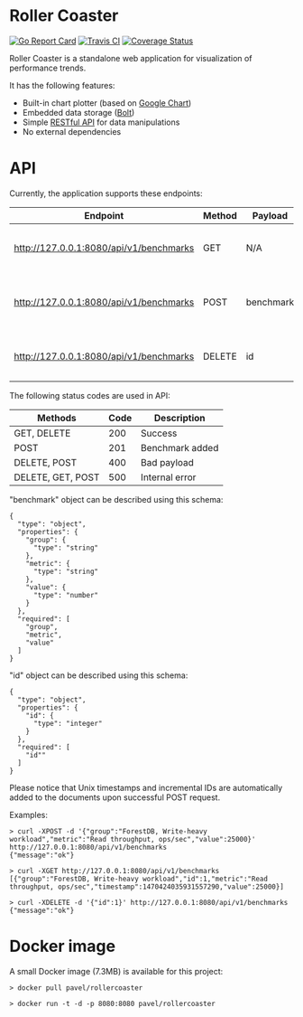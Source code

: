 Roller Coaster
==============

[![Go Report Card](https://goreportcard.com/badge/github.com/pavel-paulau/rollercoaster)](https://goreportcard.com/report/github.com/pavel-paulau/rollercoaster)
[![Travis CI](https://travis-ci.org/pavel-paulau/rollercoaster.svg?branch=master)](https://travis-ci.org/pavel-paulau/rollercoaster)
[![Coverage Status](https://coveralls.io/repos/github/pavel-paulau/rollercoaster/badge.svg?branch=master)](https://coveralls.io/github/pavel-paulau/rollercoaster?branch=master)

Roller Coaster is a standalone web application for visualization of performance trends.

It has the following features:

* Built-in chart plotter (based on [Google Chart](https://developers.google.com/chart/))
* Embedded data storage ([Bolt](https://github.com/boltdb/bolt))
* Simple [RESTful API](https://github.com/gin-gonic/gin) for data manipulations
* No external dependencies

API
===

Currently, the application supports these endpoints: 

| Endpoint                                | Method | Payload   | Description                                        |
|-----------------------------------------|--------|-----------|----------------------------------------------------|
| http://127.0.0.1:8080/api/v1/benchmarks | GET    | N/A       | Getting a list of all "benchmark" objects          |
| http://127.0.0.1:8080/api/v1/benchmarks | POST   | benchmark | Adding a new "benchmark" object to the data bucket |
| http://127.0.0.1:8080/api/v1/benchmarks | DELETE | id        | Deleting an existing "benchmark" object by id      |

The following status codes are used in API:

| Methods           | Code | Description     |
|-------------------|------|-----------------|
| GET, DELETE       | 200  | Success         |
| POST              | 201  | Benchmark added |
| DELETE, POST      | 400  | Bad payload     |
| DELETE, GET, POST | 500  | Internal error  |

"benchmark" object can be described using this schema:

```
{
  "type": "object",
  "properties": {
    "group": {
      "type": "string"
    },
    "metric": {
      "type": "string"
    },
    "value": {
      "type": "number"
    }
  },
  "required": [
    "group",
    "metric",
    "value"
  ]
}
```

"id" object can be described using this schema:

```
{
  "type": "object",
  "properties": {
    "id": {
      "type": "integer"
    }
  },
  "required": [
    "id""
  ]
}
```

Please notice that Unix timestamps and incremental IDs are automatically added to the documents upon successful POST request.

Examples:

```
> curl -XPOST -d '{"group":"ForestDB, Write-heavy workload","metric":"Read throughput, ops/sec","value":25000}' http://127.0.0.1:8080/api/v1/benchmarks
{"message":"ok"}
```

```
> curl -XGET http://127.0.0.1:8080/api/v1/benchmarks
[{"group":"ForestDB, Write-heavy workload","id":1,"metric":"Read throughput, ops/sec","timestamp":1470424035931557290,"value":25000}]
```

```
> curl -XDELETE -d '{"id":1}' http://127.0.0.1:8080/api/v1/benchmarks
{"message":"ok"}
```

Docker image
============

A small Docker image (7.3MB) is available for this project:

```
> docker pull pavel/rollercoaster

> docker run -t -d -p 8080:8080 pavel/rollercoaster
```
